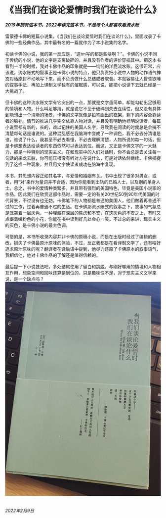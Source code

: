 # 《当我们在谈论爱情时我们在谈论什么》
__*2019年拥有这本书，2022年读完这本书，不是每个人都喜欢看流水账*__  
<br>雷蒙德卡佛的短篇小说集，《当我们在谈论爱情时我们在谈论什么》，里面收录了卡佛的一些经典作品，其中最有名的一篇就作为了本小说集的名字。  
<br>初读卡佛的小说，我的第一反应是，“这tm写的都是些啥啊？”。卡佛的小说不同于传统的小说，他的文字是支离破碎的，并且没有作者的评价穿插其中。把这本书看到一半的时候，我对卡佛作品的印象就是——纯纯的洋屁流水账。这很正常，应该说，流水账式的叙事正是卡佛小说的特点，他只负责把小说中人物的动作语气神态对话原封不动地写下来，而不负责做什么总结或者取舍。本就容易让人昏昏欲睡的叙事手法，再加上译制文学独有的催眠感，可以说，能把小说读下去就已经是一大挑战了。  
<br>但卡佛的这种流水账文学有它突出的一点，那就是文字虽简单，却能勾勒出足够用的情境和人物。什么叫足够用，就是说它不至于破碎到失去连续性，但又没有具体到能想出一个清晰的场景，卡佛的文字就像是铅笔画出的框架，剩下的内容全靠读者的脑补。情节的推进几乎完全依靠人物对话，并且没有明确地标明说话者，每篇小说里都有新的，长的，难以记住的美国人名字，导致我在阅读的时候总是会搞不清楚每句话是谁说的。这种混乱感在我脑海中变成了一种调色，我不必去分清谁是谁，谁说了什么，我甚至不必去看懂，不必去理解清楚，人物所说的每一句话，但是卡佛想表达给读者的东西依然可以表达到位。而这，又正是卡佛文字的一大魅力，那是一种特别的现实主义。在和现实中的人们对话时，你不会总是去关注每一句话的来龙去脉，你可能压根没有听对方在说什么，可是对话依然继续。卡佛捕捉到了这样一种现象，并且用文字使读者成功在脑海中复现。  
<br>本书，其思想内容正如其名字，与爱情和婚姻有关。书中出现了很多对男女，或者，用“对”来作为量词并不合适，因为你能看到出轨的已婚人士，以及别的单身人士。总之，书中的爱情种类繁多，并且带有强烈的美国特色，毕竟是美国小说家的作品，因此我们在欣赏这部作品时，需要一定的有关20世纪50到90年代美国的时代背景，不过没有也无妨。卡佛笔下的人物都是普通的美国人，他们做着再普通不过的工作，过着再普通不过的生活。在卡佛那流水账式的叙事之下，故事的气氛总是笼罩着一层灰色，一种埋藏在深层的焦虑和不安，在这灰色的不安之上，有时又点缀着嫩粉色的小花，你能在书中读到好几处会心一笑。不过总的来讲，现实主义的灰色，是卡佛小说的最主色调。  
<br>可惜的是，本书所收录内容并非卡佛的原稿小说，而是在出版时经过了编辑的删改，损失了卡佛最原汁原味的体验，不过，反正我都是在看译制文学了，还有啥好追求原汁原味的呢？翻译者在译后语中提到，他尽力还原了卡佛原本的叙事语气，我相信他，他对卡佛作品的了解还是值得信赖的。  
<br>最后提一下小说技法吧，多处结尾使用了留白和跳脱，与刚好够用的情境和人物相互作用，想象空间和回味还算是到位的。只是趣味性不足，对于现实主义文学来说，是一个缺点吗？  
![image](./images/book.jpg)
<br><br><br>*2022年2月9日*  